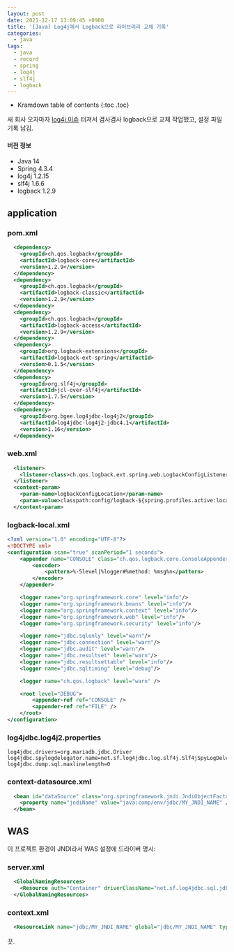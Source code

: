 ```yaml
---
layout: post
date: 2021-12-17 13:09:45 +0900
title: '[Java] Log4j에서 Logback으로 라이브러리 교체 기록'
categories:
  - java
tags:
  - java
  - record
  - spring
  - log4j
  - slf4j
  - logback
---
```


* Kramdown table of contents
{:toc .toc}

새 회사 오자마자 [log4j 이슈](https://github.com/advisories/GHSA-jfh8-c2jp-5v3q) 터져서 겸사겸사 logback으로 교체 작업했고, 설정 파일 기록 남김.

#### 버전 정보

- Java 14
- Spring 4.3.4
- log4j 1.2.15
- slf4j 1.6.6
- logback 1.2.9

## application

### pom.xml

```xml
  <dependency>
    <groupId>ch.qos.logback</groupId>
    <artifactId>logback-core</artifactId>
    <version>1.2.9</version>
  </dependency>
  <dependency>
    <groupId>ch.qos.logback</groupId>
    <artifactId>logback-classic</artifactId>
    <version>1.2.9</version>
  </dependency>
  <dependency>
    <groupId>ch.qos.logback</groupId>
    <artifactId>logback-access</artifactId>
    <version>1.2.9</version>
  </dependency>
  <dependency>
    <groupId>org.logback-extensions</groupId>
    <artifactId>logback-ext-spring</artifactId>
    <version>0.1.5</version>
  </dependency>
  <dependency>
    <groupId>org.slf4j</groupId>
    <artifactId>jcl-over-slf4j</artifactId>
    <version>1.7.5</version>
  </dependency>
  <dependency>
    <groupId>org.bgee.log4jdbc-log4j2</groupId>
    <artifactId>log4jdbc-log4j2-jdbc4.1</artifactId>
    <version>1.16</version>
  </dependency>
```

### web.xml

```xml
  <listener>
    <listener-class>ch.qos.logback.ext.spring.web.LogbackConfigListener</listener-class>
  </listener>
  <context-param>
    <param-name>logbackConfigLocation</param-name>
    <param-value>classpath:config/logback-${spring.profiles.active:local}.xml</param-value>
  </context-param>
```

### logback-local.xml

```xml
<?xml version="1.0" encoding="UTF-8"?>
<!DOCTYPE xml>
<configuration scan="true" scanPeriod="1 seconds">
    <appender name="CONSOLE" class="ch.qos.logback.core.ConsoleAppender">
        <encoder>
            <pattern>%-5level|%logger#%method: %msg%n</pattern>
        </encoder>
    </appender>

    <logger name="org.springframework.core" level="info"/>
    <logger name="org.springframework.beans" level="info"/>
    <logger name="org.springframework.context" level="info"/>
    <logger name="org.springframework.web" level="info"/>
    <logger name="org.springframework.security" level="info"/>

    <logger name="jdbc.sqlonly" level="warn"/>
    <logger name="jdbc.connection" level="warn"/>
    <logger name="jdbc.audit" level="warn"/>
    <logger name="jdbc.resultset" level="warn"/>
    <logger name="jdbc.resultsettable" level="info"/>
    <logger name="jdbc.sqltiming" level="debug"/>

    <logger name="ch.qos.logback" level="warn" />

    <root level="DEBUG">
        <appender-ref ref="CONSOLE" />
        <appender-ref ref="FILE" />
    </root>
</configuration>
```

### log4jdbc.log4j2.properties

```
log4jdbc.drivers=org.mariadb.jdbc.Driver
log4jdbc.spylogdelegator.name=net.sf.log4jdbc.log.slf4j.Slf4jSpyLogDelegator
log4jdbc.dump.sql.maxlinelength=0
```

### context-datasource.xml

```xml
  <bean id="dataSource" class="org.springframework.jndi.JndiObjectFactoryBean">
    <property name="jndiName" value="java:comp/env/jdbc/MY_JNDI_NAME" />
  </bean>
```

## WAS

이 프로젝트 환경이 JNDI라서 WAS 설정에 드라이버 명시:

### server.xml

```xml
  <GlobalNamingResources>
    <Resource auth="Container" driverClassName="net.sf.log4jdbc.sql.jdbcapi.DriverSpy" name="jdbc/MY_JNDI_NAME" password="PSWD" type="javax.sql.DataSource" url="jdbc:log4jdbc:mariadb://IP_ADDRESS_OR_DOMAIN:3306/DATABASE_NAME" username="USER_NAME"/>
  </GlobalNamingResources>
```

### context.xml

```xml
  <ResourceLink name="jdbc/MY_JNDI_NAME" global="jdbc/MY_JNDI_NAME" type="javax.sql.DataSource" />
```

끗.

